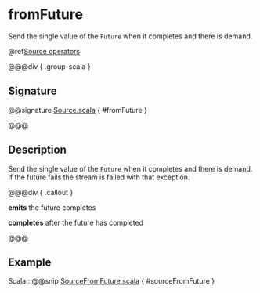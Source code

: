 # fromFuture

Send the single value of the `Future` when it completes and there is demand.

@ref[Source operators](../index.md#source-operators)

@@@div { .group-scala }

## Signature

@@signature [Source.scala]($akka$/akka-stream/src/main/scala/akka/stream/scaladsl/Source.scala) { #fromFuture }

@@@

## Description

Send the single value of the `Future` when it completes and there is demand.
If the future fails the stream is failed with that exception.


@@@div { .callout }

**emits** the future completes

**completes** after the future has completed

@@@

## Example
Scala
:  @@snip [SourceFromFuture.scala]($akka$/akka-docs/src/test/scala/docs/stream/operators/SourceOperators.scala) { #sourceFromFuture }

